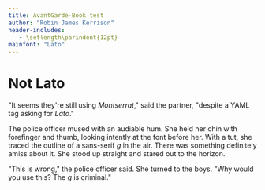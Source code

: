 ```yaml
---
title: AvantGarde-Book test
author: "Robin James Kerrison"
header-includes:
   - \setlength\parindent{12pt}
mainfont: "Lato"
---
```

# Not Lato

"It seems they're still using _Montserrat_," said the partner,
"despite a YAML tag asking for _Lato_."

The police officer mused with an audiable hum.
She held her chin with forefinger and thumb,
looking intently at the font before her.
With a tut, she traced the outline of a sans-serif _g_ in the air.
There was something definitely amiss about it.
She stood up straight and stared out to the horizon.

"This is wrong," the police officer said.
She turned to the boys.
"Why would you use this? The _g_ is criminal."
